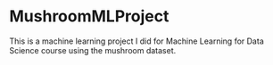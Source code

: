 # MushroomMLProject
This is a machine learning project I did for Machine Learning for Data Science course using the mushroom dataset.

